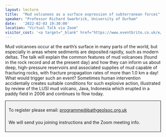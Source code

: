 ```yaml
---
layout: lecture
title:  "Mud volcanoes as a surface expression of subterranean forces"
speaker: "Professor Richard Swarbrick, University of Durham"
date:   '2022-02-03 19:30:00'
location: "Virtual Talk via Zoom"
visitor_cost: '<a target="_blank" href="https://www.eventbrite.co.uk/e/mud-volcanoes-as-a-surface-expression-of-subterranean-forces-tickets-238326700577">Book via Eventbrite</a> to access via Zoom'
---
```

Mud volcanoes occur at the earth’s surface in many parts of the world, but especially in areas where sediments are deposited rapidly, such as modern deltas. The talk will explain the common features of mud volcanoes (found in the rock record and at the present day) and how they can inform us about deep, high-pressure reservoirs and associated supplies of mud capable of fracturing rocks, with fracture propagation rates of more than 1.0 km a day! What would trigger such an event? Sometimes human intervention accidentally creates suitable conditions for such explosive action, illustrated by review of the LUSI mud volcano, Java, Indonesia which erupted in a paddy field in 2006 and continues to flow today.

<div style="border: 1px solid black;
    background-color: rgb(242, 242, 242);
    max-width: 492px;
    margin: auto;
    padding: 10px;
    line-height: 40px;">To register please email: <a href="mailto:programme@bathgeolsoc.org.uk">programme@bathgeolsoc.org.uk</a><br>
We will send you joining instructions and the Zoom meeting info.</div>